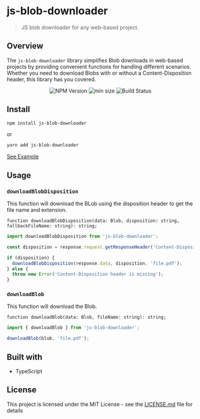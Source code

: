 # js-blob-downloader

> JS blob downloader for any web-based project.

## Overview

The `js-blob-downloader` library simplifies Blob downloads in web-based projects by providing convenient functions for handling different scenarios. Whether you need to download Blobs with or without a Content-Disposition header, this library has you covered.


<div align="center">
    <img src="https://badgen.net/npm/v/js-blob-downloader" alt="NPM Version" />
    <img src="https://badgen.net/bundlephobia/min/js-blob-downloader" alt="min size"/>
    <img src="https://github.com/mohcinenazrhan/js-blob-downloader/actions/workflows/tests.yml/badge.svg" alt="Build Status" />
</div>

## Install

```bash
npm install js-blob-downloader
```

or

```bash
yarn add js-blob-downloader
```

[See Example](https://github.com/mohcinenazrhan/js-blob-downloader/tree/main/example)

## Usage

### `downloadBlobDisposition`

This function will download the BLob using the disposition header to get the file name and extension.

`function downloadBlobDisposition(data: Blob, disposition: string, fallbackFileName: string): string;`

```javascript
import downloadBlobDisposition from 'js-blob-downloader';

const disposition = response.request.getResponseHeader('Content-Disposition');

if (disposition) {
  downloadBlobDisposition(response.data, disposition, 'file.pdf');
} else {
  throw new Error('Content-Disposition header is missing');
}
```

### `downloadBlob`

This function will download the Blob.

`function downloadBlob(data: Blob, fileName: string): string;`

```javascript
import { downloadBlob } from 'js-blob-downloader';

downloadBlob(blob, 'file.pdf');
```

## Built with

- TypeScript

## License

This project is licensed under the MIT License - see the [LICENSE.md](LICENSE.md) file for details
